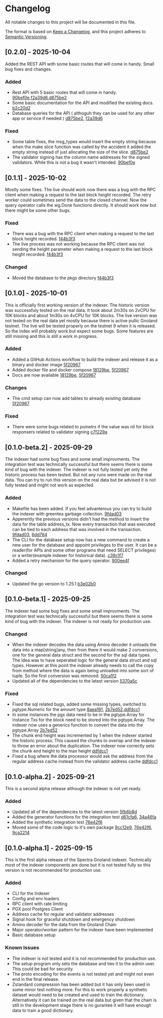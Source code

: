 # Changelog

All notable changes to this project will be documented in this file.

The format is based on [Keep a Changelog](https://keepachangelog.com/en/1.1.0/),
and this project adheres to [Semantic Versioning](https://semver.org/spec/v2.0.0.html).

## [0.2.0] - 2025-10-04

Added the REST API with some basic routes that will come in handy. Small bug fixes and changes.

### Added

- Rest API with 5 basic routes that will come in handy. [90bef0e](https://github.com/Cogwheel-Validator/spectra-gnoland-indexer/commit/90bef0ec5a0bff468d4a1d6771b82706029f4ea9),[f2a39d6](https://github.com/Cogwheel-Validator/spectra-gnoland-indexer/commit/f2a39d65c5622e0a5953d1f6113ab5eea1996cad),[d875be2](https://github.com/Cogwheel-Validator/spectra-gnoland-indexer/commit/d875be2c42eb5fd71a02b4b29d1496c4b7c3de1e)
- Some basic documentation for the API and modified the existing docs. [b2c20d2](https://github.com/Cogwheel-Validator/spectra-gnoland-indexer/commit/b2c20d222e4f52b74b333974a7930df3cddad29e)
- Database queries for the API ( althoguh they can be used for any other app or service if needed ) [d875be2](https://github.com/Cogwheel-Validator/spectra-gnoland-indexer/commit/d875be2c42eb5fd71a02b4b29d1496c4b7c3de1e), [f2a39d6](https://github.com/Cogwheel-Validator/spectra-gnoland-indexer/commit/f2a39d65c5622e0a5953d1f6113ab5eea1996cad)

### Fixed

- Some table fixes, the msg_types would insert the empty string because when the make slice function was called by the accident it added the empty string instead of just allocating the size of the slice. [d875be2](https://github.com/Cogwheel-Validator/spectra-gnoland-indexer/commit/d875be2c42eb5fd71a02b4b29d1496c4b7c3de1e)
- The validator signing has the column name addresses for the signed validators. While this is not a bug it wasn't intended. [90bef0e](https://github.com/Cogwheel-Validator/spectra-gnoland-indexer/commit/90bef0ec5a0bff468d4a1d6771b82706029f4ea9)

## [0.1.1] - 2025-10-02

Mostly some fixes. The live should work now there was a bug with the RPC client when making a request to the last block height recorded. The retry worker could sometimes send the data to the closed channel. Now the query operator calls the wg.Done functions directly. It should work now but there might be some other bugs.

### Fixed

- There was a bug with the RPC client when making a request to the last block height recorded. [f44b3f3](https://github.com/Cogwheel-Validator/spectra-gnoland-indexer/commit/f44b3f34a23a4244cb6b273332af4139b3c1ed05)
- The live process was not working because the RPC client was not sending the height parameter when making a request to the last block height recorded. [f44b3f3](https://github.com/Cogwheel-Validator/spectra-gnoland-indexer/commit/f44b3f34a23a4244cb6b273332af4139b3c1ed05)

### Changed

- Moved the database to the pkgs directory [f44b3f3](https://github.com/Cogwheel-Validator/spectra-gnoland-indexer/commit/f44b3f34a23a4244cb6b273332af4139b3c1ed05)

## [0.1.0] - 2025-10-01

This is officially first working version of the indexer. The historic version was successfuly tested on the real 
data. It took about 2m30s on 2vCPU for 10K blocks and about 1m30s on 4vCPU for 10K blocks. 
The live version was not tested on the real data yet mostly because there is active pullic Gnoland testnet.
The live will be tested properly on the testnet 9 when it is released. So the index will probably work but expect
some bugs. Some features are still missing and this is still a work in progress.

### Added

- Added a GitHub Actions workflow to build the indexer and release it as a binary and docker image [5f20967](https://github.com/Cogwheel-Validator/spectra-gnoland-indexer/commit/5f20967c429dbc95d959cbb09b3b050afe79477b)
- Added docker file and docker compose [18129be](https://github.com/Cogwheel-Validator/spectra-gnoland-indexer/commit/18129beb6a02da6f4b4def55d94c6df9b0ef0b28), [5f20967](https://github.com/Cogwheel-Validator/spectra-gnoland-indexer/commit/5f20967c429dbc95d959cbb09b3b050afe79477b)
- Docs are now available [18129be](https://github.com/Cogwheel-Validator/spectra-gnoland-indexer/commit/18129beb6a02da6f4b4def55d94c6df9b0ef0b28), [5f20967](https://github.com/Cogwheel-Validator/spectra-gnoland-indexer/commit/5f20967c429dbc95d959cbb09b3b050afe79477b)

### Changes

- The cmd setup can now add tables to already existing database [5f20967](https://github.com/Cogwheel-Validator/spectra-gnoland-indexer/commit/5f20967c429dbc95d959cbb09b3b050afe79477b)

### Fixed 

- There were some bugs related to poinetrs if the value was nil for block responsers related to validator signing [c7f229a](https://github.com/Cogwheel-Validator/spectra-gnoland-indexer/commit/c7f229aedfbb3fb7a0fb05553898f7f2bb43f23b)


## [0.1.0-beta.2] - 2025-09-29

The indexer had some bug fixes and some small improvments. The integration test was technically successful but there seems there is some kind of bug with the indexer. The indexer is not fully tested yet only the historic process has been tested. But not any runs were made on the real data. You can try to run this version on the real data but be advised it is not fully tested and might not work as expected.

### Added

- Makefile has been added. If you feel advanterous you can try to build the indexer with greentea garbage collection. [9fdad03](https://github.com/Cogwheel-Validator/spectra-gnoland-indexer/commit/9fdad03ca3b9fe213dced5e1ef68912cc792355a)
- Apperently the previous versions didn't had the method to insert the data for the table address_tx. Now every transaction that was executed can be tied to each address that was involved in the transaction. [9fdad03](https://github.com/Cogwheel-Validator/spectra-gnoland-indexer/commit/9fdad03ca3b9fe213dced5e1ef68912cc792355a), [6dd764](https://github.com/Cogwheel-Validator/spectra-gnoland-indexer/commit/6dd76464b68809ac8df63f2c66f11678e1083b14)
- The CLI for the database setup now has a new command to create a new user for the database and appoint privileges to the user. It can be a reader(for APIs and some other programs that need SELECT privileges) or a writer(example indexer for historical data). [c39c1f7](https://github.com/Cogwheel-Validator/spectra-gnoland-indexer/commit/c39c1f7b5f992da468710a54401f73efa6611881)
- Added a retry mechanism for the query operator. [900ee4f](https://github.com/Cogwheel-Validator/spectra-gnoland-indexer/tree/900ee4ff933e1015acc7f9a80de28201075370cf)

### Changed

- Updated the go version to 1.25.1 [b3e02b0](https://github.com/Cogwheel-Validator/spectra-gnoland-indexer/commit/b3e02b0dc4f7f1896480c6e2c80ccecf79bbb1be)

## [0.1.0-beta.1] - 2025-09-25

The indexer had some bug fixes and some small improvments. The integration test was technically successful but there seems there is some kind of bug with the indexer. The indexer is not ready for production use.

### Changed

- When the indexer decodes the data using Amino decoder it unloads the data into a map[string]any, then from there it would make 2 conversions, one for the general data struct and the second for the sql data types. The idea was to have seperated logic for the general data struct and sql types. However at this point the indexer already needs to call the copy from method where the data is again being unloaded into some sort of tuple. So the first conversion was removed. [50ca1f2](https://github.com/Cogwheel-Validator/spectra-gnoland-indexer/commit/50ca1f2e0d3ee1a3637ca26cdd70e5b48732da8d)
- Updated all of the dependencies to the latest version [5370a5c](https://github.com/Cogwheel-Validator/spectra-gnoland-indexer/commit/5370a5c5486be5ef3803f16f968c383598e7f033)

### Fixed

- Fixed the sql related bugs, added some missing types, switched to pgtype.Numeric for the amount type [8aea191](https://github.com/Cogwheel-Validator/spectra-gnoland-indexer/tree/8aea1919ad7c3ad16c75a4bd2d1afe934a810dc4), [2b7ed52](https://github.com/Cogwheel-Validator/spectra-gnoland-indexer/commit/2b7ed528e23c52c2849d2731cd187e921bf6223e),[ddfdcc1](https://github.com/Cogwheel-Validator/spectra-gnoland-indexer/commit/ddfdcc1955784ad510de7f7c847d1a8cf3009e71)
- In some instances the pgx data need to be in the pgtype.Array for instance Txs for the block need to be stored into the pgtype.Array. The indexer now uses a generics function to convert the data into the pgtype.Array [2b7ed52](https://github.com/Cogwheel-Validator/spectra-gnoland-indexer/commit/2b7ed528e23c52c2849d2731cd187e921bf6223e)
- The chunk end height was incremented by 1 when the indexer started the historic process. This caused the chunks to overlap and the indexer to throw an error about the duplication. The indexer now correctly sets the chunk end height to the max height [ddfdcc1](https://github.com/Cogwheel-Validator/spectra-gnoland-indexer/commit/ddfdcc1955784ad510de7f7c847d1a8cf3009e71)
- Fixed a bug where the data processor would ask the address from the regular address cache instead from the validator address cache [ddfdcc1](https://github.com/Cogwheel-Validator/spectra-gnoland-indexer/commit/ddfdcc1955784ad510de7f7c847d1a8cf3009e71)


## [0.1.0-alpha.2] - 2025-09-21

This is a second alpha release although the indexer is not yet ready. 

### Added

- Updated all of the dependencies to the latest version [5fb6b8d](https://github.com/Cogwheel-Validator/spectra-gnoland-indexer/commit/5fb6b8dc07bcbacd5a8a66d4eb68a66435f2d695)
- Added the generator functions for the integration test [d61cfa6](https://github.com/Cogwheel-Validator/spectra-gnoland-indexer/commit/d61cfa64088ad5654fa2553b7c77c56007451917), [34a46fa](https://github.com/Cogwheel-Validator/spectra-gnoland-indexer/commit/34a46fafb40d762fc4ac256fd0605da15e6cba8b)
- Added the synthetic integration test [76e42f6](https://github.com/Cogwheel-Validator/spectra-gnoland-indexer/commit/76e42f60b4a828a075322c35d03e8ab52a1721ea)
- Moved some of the code logic to it's own package [9cc12e9](https://github.com/Cogwheel-Validator/spectra-gnoland-indexer/commit/9cc12e9961e5c7d2e984209faa5ffda97f75eb06), [76e42f6](https://github.com/Cogwheel-Validator/spectra-gnoland-indexer/commit/76e42f60b4a828a075322c35d03e8ab52a1721ea), [9ca2214](https://github.com/Cogwheel-Validator/spectra-gnoland-indexer/commit/9ca221475ac90df0edadc6b1eaf028feb75b79a6)


## [0.1.0-alpha.1] - 2025-09-15

This is the first alpha release of the Spectra Gnoland indexer. Technically most of the indexer components are
done but it is not tested fully so this version is not recommended for production use. 

### Added

- CLI for the Indexer
- Config and env loaders
- RPC client with rate limiting
- PGX pool Postgres Client
- Address cache for regular and validator addresses
- Signal hook for graceful shutdown and emergency shutdown
- Amino decoder for the data from the Gnoland Chain
- Major operator/worker pattern for the indexer have been implemented
- Basic database setup 

### Known Issues

- The indexer is not tested and it is not recommended for production use.
- The setup program only sets the database and ties it to the admin user. This could be bad for security.
- The proto encoding for the events is not tested yet and might not even end in the final release.
- Zstandard compression has been added but it has only been used in some minor test nothing more. For this to work properly a synthetic dataset would need to be created and used to train the dictionary. Alternatively it can be trained on the real data but given that the chain is still in the development stage there is no gurantee it will have enough data to train a good dictionary.

